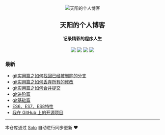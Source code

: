 <p align="center"><img alt="天阳的个人博客" src="https://static.b3log.org/images/brand/solo-32.png"></p><h2 align="center">
天阳的个人博客
</h2>

<h4 align="center">记录精彩的程序人生</h4>
<p align="center"><a title="天阳的个人博客" target="_blank" href="https://github.com/iceuncle/solo-blog"><img src="https://img.shields.io/github/last-commit/iceuncle/solo-blog.svg?style=flat-square&color=FF9900"></a>
<a title="GitHub repo size in bytes" target="_blank" href="https://github.com/iceuncle/solo-blog"><img src="https://img.shields.io/github/repo-size/iceuncle/solo-blog.svg?style=flat-square"></a>
<a title="Solo Version" target="_blank" href="https://github.com/b3log/solo/releases"><img src="https://img.shields.io/badge/solo-3.6.4-f1e05a.svg?style=flat-square&color=blueviolet"></a>
<a title="Hits" target="_blank" href="https://github.com/b3log/hits"><img src="https://hits.b3log.org/iceuncle/solo-blog.svg"></a></p>

### 最新

* [git实用篇之如何找回已经被删除的分支](https://www.tianyang.pub/articles/2019/10/17/1571308852025.html)
* [git实用篇之如何丢弃所有的修改](https://www.tianyang.pub/articles/2019/10/17/1571307981199.html)
* [git实用篇之如何合并提交](https://www.tianyang.pub/articles/2019/10/17/1571307556955.html)
* [git进阶篇](https://www.tianyang.pub/articles/2019/10/16/1571240883979.html)
* [git基础篇](https://www.tianyang.pub/articles/2019/10/16/1571186379322.html)
* [ES6、ES7、ES8特性](https://www.tianyang.pub/articles/2019/10/14/1571065927800.html)
* [我在 GitHub 上的开源项目](https://www.tianyang.pub/my-github-repos)



---

本仓库通过 [Solo](https://github.com/b3log/solo) 自动进行同步更新 ❤️ 
